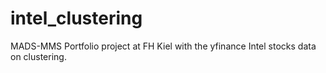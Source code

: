 # intel_clustering
MADS-MMS Portfolio project at FH Kiel with the yfinance Intel stocks data on clustering.
